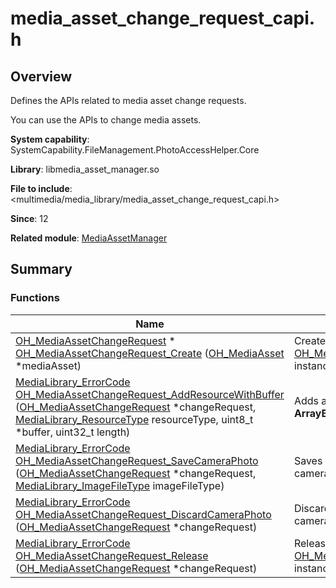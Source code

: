 # media_asset_change_request_capi.h


## Overview

Defines the APIs related to media asset change requests.

You can use the APIs to change media assets.

**System capability**: SystemCapability.FileManagement.PhotoAccessHelper.Core

**Library**: libmedia_asset_manager.so

**File to include**: &lt;multimedia/media_library/media_asset_change_request_capi.h&gt;

**Since**: 12

**Related module**: [MediaAssetManager](_media_asset_manager.md)


## Summary


### Functions

| Name| Description| 
| -------- | -------- |
| [OH_MediaAssetChangeRequest](_media_asset_manager.md#oh_mediaassetchangerequest) \* [OH_MediaAssetChangeRequest_Create](_media_asset_manager.md#oh_mediaassetchangerequest_create) ([OH_MediaAsset](_media_asset_manager.md#oh_mediaasset) \*mediaAsset) | Creates an [OH_MediaAssetChangeRequest](_media_asset_manager.md#oh_mediaassetchangerequest) instance.| 
| [MediaLibrary_ErrorCode](_media_asset_manager.md#medialibrary_errorcode) [OH_MediaAssetChangeRequest_AddResourceWithBuffer](_media_asset_manager.md#oh_mediaassetchangerequest_addresourcewithbuffer) ([OH_MediaAssetChangeRequest](_media_asset_manager.md#oh_mediaassetchangerequest) \*changeRequest, [MediaLibrary_ResourceType](_media_asset_manager.md#medialibrary_resourcetype) resourceType, uint8_t \*buffer, uint32_t length) | Adds a resource using **ArrayBuffer** data.| 
| [MediaLibrary_ErrorCode](_media_asset_manager.md#medialibrary_errorcode) [OH_MediaAssetChangeRequest_SaveCameraPhoto](_media_asset_manager.md#oh_mediaassetchangerequest_savecameraphoto) ([OH_MediaAssetChangeRequest](_media_asset_manager.md#oh_mediaassetchangerequest) \*changeRequest, [MediaLibrary_ImageFileType](_media_asset_manager.md#medialibrary_imagefiletype) imageFileType) | Saves the photo taken by the camera.| 
| [MediaLibrary_ErrorCode](_media_asset_manager.md#medialibrary_errorcode) [OH_MediaAssetChangeRequest_DiscardCameraPhoto](_media_asset_manager.md#oh_mediaassetchangerequest_discardcameraphoto) ([OH_MediaAssetChangeRequest](_media_asset_manager.md#oh_mediaassetchangerequest) \*changeRequest) | Discards the photo taken by the camera.| 
| [MediaLibrary_ErrorCode](_media_asset_manager.md#medialibrary_errorcode) [OH_MediaAssetChangeRequest_Release](_media_asset_manager.md#oh_mediaassetchangerequest_release) ([OH_MediaAssetChangeRequest](_media_asset_manager.md#oh_mediaassetchangerequest) \*changeRequest) | Releases an [OH_MediaAssetChangeRequest](_media_asset_manager.md#oh_mediaassetchangerequest) instance.| 
